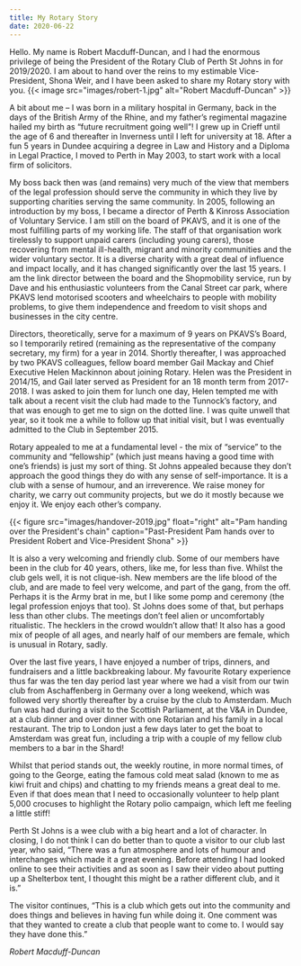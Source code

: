```yaml
---
title: My Rotary Story
date: 2020-06-22
---
```

Hello.  My name is Robert Macduff-Duncan, and I had the enormous privilege of being the President of the Rotary Club of Perth St Johns in for 2019/2020. 
I am about to hand over the reins to my estimable Vice-President, Shona Weir, and I have been asked to share my Rotary story with you.
{{< image src="images/robert-1.jpg" alt="Robert Macduff-Duncan" >}}

A bit about me – I was born in a military hospital in Germany, back in the days of the British Army of the Rhine, and my father’s regimental magazine
hailed my birth as “future recruitment going well”!  I grew up in Crieff until the age of 6 and thereafter in Inverness until I left for university at
18.  After a fun 5 years in Dundee acquiring a degree in Law and History and a Diploma in Legal Practice, I moved to Perth in May 2003, to start work
with a local firm of solicitors.

My boss back then was (and remains) very much of the view that members of the legal profession should serve the community in which they live by supporting
charities serving the same community.  In 2005, following an introduction by my boss, I became a director of Perth & Kinross Association of Voluntary Service.
I am still on the board of PKAVS, and it is one of the most fulfilling parts of my working life.  The staff of that organisation work tirelessly to support
unpaid carers (including young carers), those recovering from mental ill-health, migrant and minority communities and the wider voluntary sector.  It is a
diverse charity with a great deal of influence and impact locally, and it has changed significantly over the last 15 years.  I am the link director between
the board and the Shopmobility service, run by Dave and his enthusiastic volunteers from the Canal Street car park, where PKAVS lend motorised scooters and
wheelchairs to people with mobility problems, to give them independence and freedom to visit shops and businesses in the city centre.

Directors, theoretically, serve for a maximum of 9 years on PKAVS’s Board, so I temporarily retired (remaining as the representative of the company secretary,
my firm) for a year in 2014.  Shortly thereafter, I was approached by two PKAVS colleagues, fellow board member Gail Mackay and Chief Executive Helen Mackinnon
about joining Rotary.  Helen was the President in 2014/15, and Gail later served as President for an 18 month term from 2017-2018.  I was asked to join them for
lunch one day, Helen tempted me with talk about a recent visit the club had made to the Tunnock’s factory, and that was enough to get me to sign on the dotted
line.  I was quite unwell that year, so it took me a while to follow up that initial visit, but I was eventually admitted to the Club in September 2015.

Rotary appealed to me at a fundamental level -  the mix of “service” to the community and “fellowship” (which just means having a good time with one’s friends)
is just my sort of thing.  St Johns appealed because they don’t approach the good things they do with any sense of self-importance.  It is a club with a sense
of humour, and an irreverence.  We raise money for charity, we carry out community projects, but we do it mostly because we enjoy it.  We enjoy each other’s company.

{{< figure src="images/handover-2019.jpg" float="right"
alt="Pam handing over the President's chain"
caption="Past-President Pam hands over to President Robert and Vice-President Shona" >}}

It is also a very welcoming and friendly club.  Some of our members have been in the club for 40 years, others, like me, for less than five.  Whilst the club
gels well, it is not clique-ish.  New members are the life blood of the club, and are made to feel very welcome, and part of the gang, from the off.  Perhaps
it is the Army brat in me, but I like some pomp and ceremony (the legal profession enjoys that too).  St Johns does some of that, but perhaps less than other
clubs.  The meetings don’t feel alien or uncomfortably ritualistic.  The hecklers in the crowd wouldn’t allow that!  It also has a good mix of people of all ages,
and nearly half of our members are female, which is unusual in Rotary, sadly.

Over the last five years, I have enjoyed a number of trips, dinners, and fundraisers and a little backbreaking labour.  My favourite Rotary experience thus
far was the ten day period last year where we had a visit from our twin club from Aschaffenberg in Germany over a long weekend, which was followed very
shortly thereafter by a cruise by the club to Amsterdam.  Much fun was had during a visit to the Scottish Parliament, at the V&A in Dundee, at a club dinner
and over dinner with one Rotarian and his family in a local restaurant.  The trip to London just a few days later to get the boat to Amsterdam was great fun,
including a trip with a couple of my fellow club members to a bar in the Shard!

Whilst that period stands out, the weekly routine, in more normal times, of going to the George, eating the famous cold meat salad (known to me as kiwi
fruit and chips) and chatting to my friends means a great deal to me.  Even if that does mean that I need to occasionally volunteer to help plant 5,000
crocuses to highlight the Rotary polio campaign, which left me feeling a little stiff!

Perth St Johns is a wee club with a big heart and a lot of character.  In closing, I do not think I can do better than to quote a visitor to our club
last year, who said, “There was a fun atmosphere and lots of humour and interchanges which made it a great evening.  Before attending I had looked online
to see their activities and as soon as I saw their video about putting up a Shelterbox tent, I thought this might be a rather different club, and it is.”</p>

The visitor continues, “This is a club which gets out into the community and does things and believes in having fun while doing it.   One comment was that
they wanted to create a club that people want to come to.  I would say they have done this.”

*Robert Macduff-Duncan*